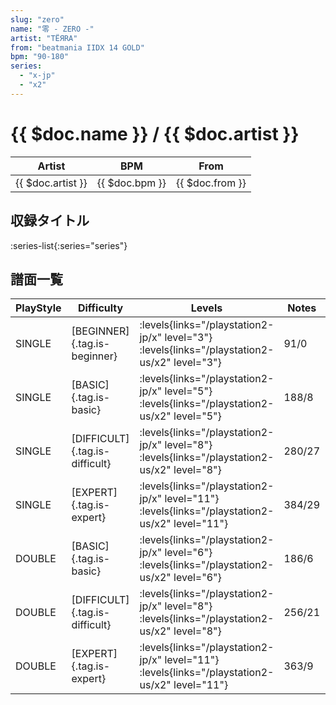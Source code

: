 ```yaml
---
slug: "zero"
name: "零 - ZERO -"
artist: "TЁЯRA"
from: "beatmania IIDX 14 GOLD"
bpm: "90-180"
series:
  - "x-jp"
  - "x2"
---
```


# {{ $doc.name }} / {{ $doc.artist }}

|Artist|BPM|From|
|------|---|----|
|{{ $doc.artist }}|{{ $doc.bpm }}|{{ $doc.from }}|

## 収録タイトル

:series-list{:series="series"}

## 譜面一覧

|PlayStyle|Difficulty|Levels|Notes|Movie|
|---------|----------|------|-----|-----|
|SINGLE|[BEGINNER]{.tag.is-beginner}| :levels{links="/playstation2-jp/x" level="3"} :levels{links="/playstation2-us/x2" level="3"}|91/0||
|SINGLE|[BASIC]{.tag.is-basic}| :levels{links="/playstation2-jp/x" level="5"} :levels{links="/playstation2-us/x2" level="5"}|188/8||
|SINGLE|[DIFFICULT]{.tag.is-difficult}| :levels{links="/playstation2-jp/x" level="8"} :levels{links="/playstation2-us/x2" level="8"}|280/27||
|SINGLE|[EXPERT]{.tag.is-expert}| :levels{links="/playstation2-jp/x" level="11"} :levels{links="/playstation2-us/x2" level="11"}|384/29||
|DOUBLE|[BASIC]{.tag.is-basic}| :levels{links="/playstation2-jp/x" level="6"} :levels{links="/playstation2-us/x2" level="6"}|186/6||
|DOUBLE|[DIFFICULT]{.tag.is-difficult}| :levels{links="/playstation2-jp/x" level="8"} :levels{links="/playstation2-us/x2" level="8"}|256/21||
|DOUBLE|[EXPERT]{.tag.is-expert}| :levels{links="/playstation2-jp/x" level="11"} :levels{links="/playstation2-us/x2" level="11"}|363/9||
